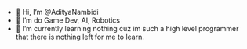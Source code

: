 - 👋 Hi, I’m @AdityaNambidi
- 👀 I’m do  Game Dev, AI, Robotics
- 🌱 I’m currently learning nothing cuz im such a high level programmer that there is nothing left for me to learn.
